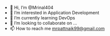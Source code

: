 - 👋 Hi, I’m @Mrinal404
- 👀 I’m interested in Application Development
- 🌱 I’m currently learning DevOps
- 💞️ I’m looking to collaborate on ...
- 📫 How to reach me mrpattnaik99@gmail.com

<!---
Mrinal404/Mrinal404 is a ✨ special ✨ repository because its `README.md` (this file) appears on your GitHub profile.
You can click the Preview link to take a look at your changes.
--->
